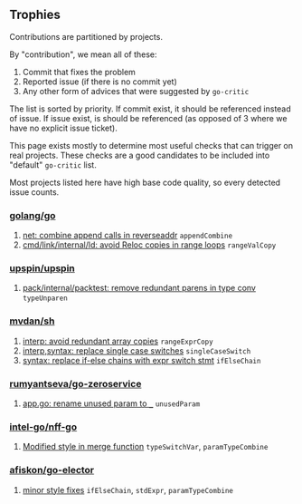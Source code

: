 ## Trophies

Contributions are partitioned by projects.

By "contribution", we mean all of these:

1. Commit that fixes the problem
2. Reported issue (if there is no commit yet)
3. Any other form of advices that were suggested by `go-critic`

The list is sorted by priority.
If commit exist, it should be referenced instead of issue.
If issue exist, is should be referenced (as opposed of 3 where
we have no explicit issue ticket).

This page exists mostly to determine most useful checks that can trigger on real projects.
These checks are a good candidates to be included into "default" `go-critic` list.

Most projects listed here have high base code quality, so every detected issue counts.

### [golang/go](https://github.com/golang/go)

1. [net: combine append calls in reverseaddr](https://golang.org/cl/117615) `appendCombine`
1. [cmd/link/internal/ld: avoid Reloc copies in range loops](https://golang.org/cl/113636) `rangeValCopy`

### [upspin/upspin](https://github.com/upspin/upspin)

1. [pack/internal/packtest: remove redundant parens in type conv](https://github.com/upspin/upspin/commit/1e73992b518722f8eb59d37ad70df02179063d76) `typeUnparen`

### [mvdan/sh](https://github.com/mvdan/sh)

1. [interp: avoid redundant array copies](https://github.com/mvdan/sh/pull/253) `rangeExprCopy`
1. [interp,syntax: replace single case switches](https://github.com/mvdan/sh/pull/255) `singleCaseSwitch`
1. [syntax: replace if-else chains with expr switch stmt](https://github.com/mvdan/sh/pull/254) `ifElseChain`

### [rumyantseva/go-zeroservice](https://github.com/rumyantseva/go-zeroservice)

1. [app.go: rename unused param to `_`](https://github.com/rumyantseva/go-zeroservice/pull/3) `unusedParam`

### [intel-go/nff-go](https://github.com/intel-go/nff-go)

1. [Modified style in merge function](https://github.com/intel-go/nff-go/pull/338) `typeSwitchVar`, `paramTypeCombine`

### [afiskon/go-elector](https://github.com/afiskon/go-elector)

1. [minor style fixes](https://github.com/afiskon/go-elector/pull/1) `ifElseChain`, `stdExpr`, `paramTypeCombine`
